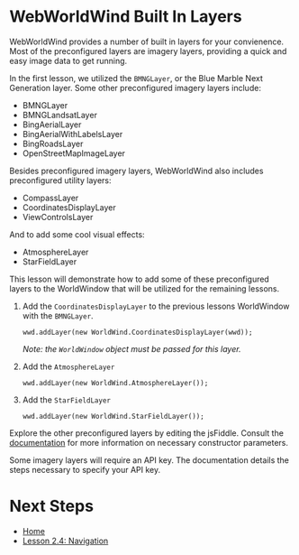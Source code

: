 <style>
    iframe {
        width: 100 vw;
        height: 700px;
    }    
</style>
# WebWorldWind Built In Layers

WebWorldWind provides a number of built in layers for your convienence. Most of the preconfigured layers are imagery layers, providing a quick and easy image data to get running.

In the first lesson, we utilized the `BMNGLayer`, or the Blue Marble Next Generation layer. Some other preconfigured imagery layers include:

- BMNGLayer
- BMNGLandsatLayer
- BingAerialLayer
- BingAerialWithLabelsLayer
- BingRoadsLayer
- OpenStreetMapImageLayer

Besides preconfigured imagery layers, WebWorldWind also includes preconfigured utility layers:

- CompassLayer
- CoordinatesDisplayLayer
- ViewControlsLayer

And to add some cool visual effects:

- AtmosphereLayer
- StarFieldLayer

This lesson will demonstrate how to add some of these preconfigured layers to the WorldWindow that will be utilized for the remaining lessons.

1. Add the `CoordinatesDisplayLayer` to the previous lessons WorldWindow with the `BMNGLayer`.
    ```
    wwd.addLayer(new WorldWind.CoordinatesDisplayLayer(wwd));
    ```
    _Note: the `WorldWindow` object must be passed for this layer._

2. Add the `AtmosphereLayer`
    ```
    wwd.addLayer(new WorldWind.AtmosphereLayer());
    ```

3. Add the `StarFieldLayer`
    ```
    wwd.addLayer(new WorldWind.StarFieldLayer());
    ```
    
    <script async src="//jsfiddle.net/nasazach/hjatdgbz/4/embed/"></script>

Explore the other preconfigured layers by editing the jsFiddle. Consult the [documentation](https://nasaworldwind.github.io/WebWorldWind/) for more information on necessary constructor parameters.

Some imagery layers will require an API key. The documentation details the steps necessary to specify your API key.

# Next Steps
    
* [Home](../../)
* [Lesson 2.4: Navigation](./navigation.html)
